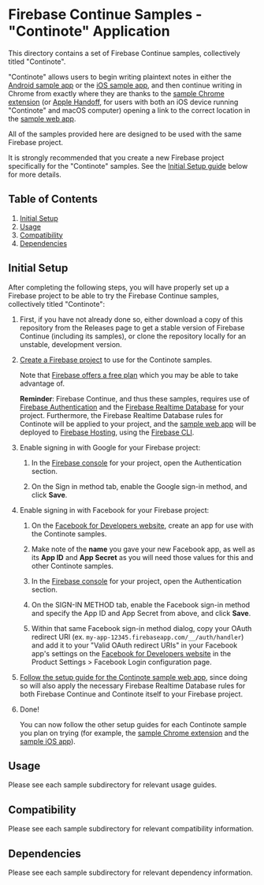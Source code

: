 # Firebase Continue Samples - "Continote" Application

This directory contains a set of Firebase Continue samples, collectively titled
"Continote".

"Continote" allows users to begin writing plaintext notes in either the
[Android sample app](android) or the [iOS sample app](ios), and then continue
writing in Chrome from exactly where they are thanks to the
[sample Chrome extension](chrome-extension)
(or [Apple Handoff](https://developer.apple.com/handoff/),
for users with both an iOS device running "Continote" and
macOS computer) opening a link to the correct location in the [sample web app](web).

All of the samples provided here are designed to be used with the same
Firebase project.

It is strongly recommended that you create a new Firebase project specifically
for the "Continote" samples.
See the [Initial Setup guide](#initial-setup) below for more details.

## Table of Contents

1. [Initial Setup](#initial-setup)
2. [Usage](#usage)
3. [Compatibility](#compatibility)
4. [Dependencies](#dependencies)

## Initial Setup

After completing the following steps, you will have properly set up a Firebase
project to be able to try the Firebase Continue samples, collectively titled
"Continote":

1.  First, if you have not already done so, either download a copy of this
    repository from the Releases page to get a stable version of
    Firebase Continue (including its samples),
    or clone the repository locally for an unstable, development version.

2.  [Create a Firebase project](https://firebase.google.com/)
    to use for the Continote samples.

    Note that [Firebase offers a free plan](https://firebase.google.com/pricing/)
    which you may be able to take advantage of.

    **Reminder**: Firebase Continue, and thus these samples, requires use of
    [Firebase Authentication](https://firebase.google.com/products/auth/)
    and the
    [Firebase Realtime Database](https://firebase.google.com/products/database/)
    for your project. Furthermore, the Firebase Realtime Database rules for Continote
    will be applied to your project, and the
    [sample web app](web) will be deployed to
    [Firebase Hosting](https://firebase.google.com/products/hosting/),
    using the
    [Firebase CLI](https://firebase.google.com/docs/cli/).

3.  Enable signing in with Google for your Firebase project:

    1.  In the [Firebase console](https://console.firebase.google.com/)
        for your project, open the Authentication section.

    2.  On the Sign in method tab, enable the Google sign-in method, and click
        **Save**.

4.  Enable signing in with Facebook for your Firebase project:

    1.  On the [Facebook for Developers website](https://developers.facebook.com/),
        create an app for use with the Continote samples.

    2.  Make note of the **name** you gave your new Facebook app, as well as its
        **App ID** and **App Secret** as you will need those values for this and
        other Continote samples.

    3.  In the [Firebase console](https://console.firebase.google.com/)
        for your project, open the Authentication section.

    4.  On the SIGN-IN METHOD tab, enable the Facebook sign-in method and
        specify the App ID and App Secret from above, and click **Save**.

    5.  Within that same Facebook sign-in method dialog, copy your OAuth redirect URI
        (ex. `my-app-12345.firebaseapp.com/__/auth/handler`)
        and add it to your "Valid OAuth redirect URIs" in your Facebook app's settings
        on the [Facebook for Developers website](https://developers.facebook.com/)
        in the Product Settings > Facebook Login configuration page.

5.  [Follow the setup guide for the Continote sample web app](web#setup),
    since doing so will also apply the necessary Firebase Realtime Database rules
    for both Firebase Continue and Continote itself to your Firebase project.

6.  Done!

    You can now follow the other setup guides for each Continote
    sample you plan on trying (for example, the
    [sample Chrome extension](chrome-extension#setup) and the
    [sample iOS app](ios#setup)).

## Usage

Please see each sample subdirectory for relevant usage guides.

## Compatibility

Please see each sample subdirectory for relevant compatibility information.

## Dependencies

Please see each sample subdirectory for relevant dependency information.
